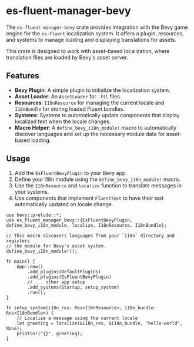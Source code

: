 # es-fluent-manager-bevy

The `es-fluent-manager-bevy` crate provides integration with the Bevy game engine for the `es-fluent` localization system. It offers a plugin, resources, and systems to manage loading and displaying translations for assets.

This crate is designed to work with asset-based localization, where translation files are loaded by Bevy's asset server.

## Features

-   **Bevy Plugin**: A simple plugin to initialize the localization system.
-   **Asset Loader**: An `AssetLoader` for `.ftl` files.
-   **Resources**: `I18nResource` for managing the current locale and `I18nBundle` for storing loaded Fluent bundles.
-   **Systems**: Systems to automatically update components that display localized text when the locale changes.
-   **Macro Helper**: A `define_bevy_i18n_module!` macro to automatically discover languages and set up the necessary module data for asset-based loading.

## Usage

1.  Add the `EsFluentBevyPlugin` to your Bevy app.
2.  Define your i18n module using the `define_bevy_i18n_module!` macro.
3.  Use the `I18nResource` and `localize` function to translate messages in your systems.
4.  Use components that implement `FluentText` to have their text automatically updated on locale change.

```rs,no_run
use bevy::prelude::*;
use es_fluent_manager_bevy::{EsFluentBevyPlugin, define_bevy_i18n_module, localize, I18nResource, I18nBundle};

// This macro discovers languages from your `i18n` directory and registers
// the module for Bevy's asset system.
define_bevy_i18n_module!();

fn main() {
    App::new()
        .add_plugins(DefaultPlugins)
        .add_plugins(EsFluentBevyPlugin)
        // ... other app setup
        .add_systems(Startup, setup_system)
        .run();
}

fn setup_system(i18n_res: Res<I18nResource>, i18n_bundle: Res<I18nBundle>) {
    // Localize a message using the current locale
    let greeting = localize(&i18n_res, &i18n_bundle, "hello-world", None);
    println!("{}", greeting);
}
```
